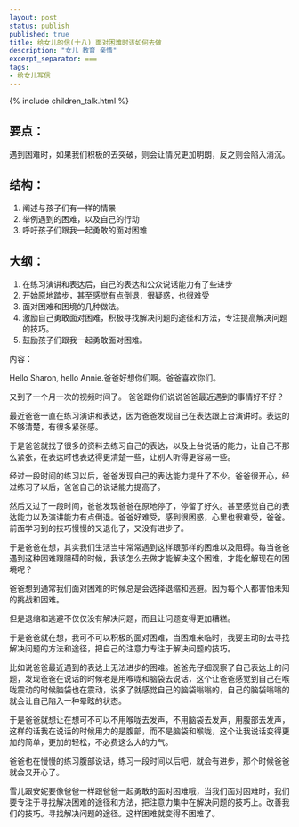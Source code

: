 ```yaml
---
layout: post
status: publish
published: true
title: 给女儿的信(十八) 面对困难时该如何去做
description: "女儿 教育 亲情"
excerpt_separator: ===
tags:
- 给女儿写信
---
```


{% include children_talk.html %}

## 要点：

遇到困难时，如果我们积极的去突破，则会让情况更加明朗，反之则会陷入消沉。

## 结构：

1. 阐述与孩子们有一样的情景
2. 举例遇到的困难，以及自己的行动
3. 呼吁孩子们跟我一起勇敢的面对困难

## 大纲：

1. 在练习演讲和表达后，自己的表达和公众说话能力有了些进步
2. 开始原地踏步，甚至感觉有点倒退，很疑惑，也很难受
3. 面对困难和困境的几种做法。
4. 激励自己勇敢面对困难，积极寻找解决问题的途径和方法，专注提高解决问题的技巧。
5. 鼓励孩子们跟我一起勇敢面对困难。

内容：

 Hello Sharon, hello Annie.爸爸好想你们啊。爸爸喜欢你们。

又到了一个月一次的视频时间了。
爸爸跟你们说说爸爸最近遇到的事情好不好？

最近爸爸一直在练习演讲和表达，因为爸爸发现自己在表达跟上台演讲时。表达的不够清楚，有很多紧张感。

于是爸爸就找了很多的资料去练习自己的表达，以及上台说话的能力，让自己不那么紧张，在表达时也表达得更清楚一些，让别人听得更容易一些。

经过一段时间的练习以后，爸爸发现自己的表达能力提升了不少。爸爸很开心，经过练习了以后，爸爸自己的说话能力提高了。

然后又过了一段时间，爸爸发现爸爸在原地停了，停留了好久。甚至感觉自己的表达能力以及演讲能力有点倒退。爸爸好难受，感到很困惑，心里也很难受，爸爸。前面学习到的技巧慢慢的又退化了，又没有进步了。

于是爸爸在想，其实我们生活当中常常遇到这样跟那样的困难以及阻碍。每当爸爸遇到这种困难跟阻碍的时候，我该怎么去做才能解决这个困难，才能化解现在的困境呢？

爸爸想到通常我们面对困难的时候总是会选择退缩和逃避。因为每个人都害怕未知的挑战和困难。

但是退缩和逃避不仅仅没有解决问题，而且让问题变得更加糟糕。

于是爸爸就在想，我可不可以积极的面对困难，当困难来临时，我要主动的去寻找解决问题的方法和途径，把自己的注意力专注于解决问题的技巧。

比如说爸爸最近遇到的表达上无法进步的困难。爸爸先仔细观察了自己表达上的问题，发现爸爸在说话的时候老是用喉咙和脑袋去说话，这个让爸爸感觉到自己在喉咙震动的时候脑袋也在震动，说多了就感觉自己的脑袋嗡嗡的，自己的脑袋嗡嗡的就会让自己陷入一种晕眩的状态。

于是爸爸就想让在想可不可以不用喉咙去发声，不用脑袋去发声，用腹部去发声，这样的话我在说话的时候用力的是腹部，而不是脑袋和喉咙，这个让我说话变得更加的简单，更加的轻松，不必费这么大的力气。

爸爸也在慢慢的练习腹部说话，练习一段时间以后吧，就会有进步，那个时候爸爸就会又开心了。

雪儿跟安妮要像爸爸一样跟爸爸一起勇敢的面对困难哦，当我们面对困难时，我们要专注于寻找解决困难的途径和方法，把注意力集中在解决问题的技巧上。改善我们的技巧。寻找解决问题的途径。这样困难就变得不困难了。




